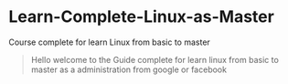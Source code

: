 
# Learn-Complete-Linux-as-Master
Course complete for learn Linux from basic to master


  >Hello welcome to the Guide complete for learn linux from basic to master as a administration from google or facebook
